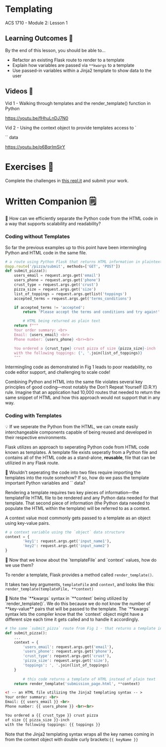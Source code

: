 # Templating

ACS 1710 - Module 2: Lesson 1

## Learning Outcomes 💫

By the end of this lesson, you should be able to...

- Refactor an existing Flask route to render to a template
- Explain how variables are passed via `**kwargs` to a template
- Use passed-in variables within a Jinja2 template to show data to the user

## Videos 🎥

Vid 1 - Walking through templates and the render_template() function in Python

https://youtu.be/fHhuLnDJ7N0

Vid 2 - Using the context object to provide templates access to `<form>`` data

https://youtu.be/p6BqrImSjrY

# Exercises 💪

Complete the challenges in [this repl.it](https://repl.it/team/WebArchitecture/Module-201JinjaRefactor) and submit your work.

# Written Companion 🗒

<aside>
🤔 How can we efficiently separate the Python code from the HTML code in a way that supports scalability and readability?

</aside>

### Coding without Templates

So far the previous examples up to this point have been intermingling Python and HTML code in the same file.

```python
# a route using Python Flask that returns HTML information in plaintext form
@app.route('/pizza/submit', methods=['GET', 'POST'])
def submit_pizza():
    users_email = request.args.get('email')
    users_phone = request.args.get('phone')
    crust_type = request.args.get('crust')
    pizza_size = request.args.get('size')
    list_of_toppings = request.args.getlist('toppings')
    accepted_terms = request.args.get('terms_conditions')

    if accepted_terms != 'accepted':
        return 'Please accept the terms and conditions and try again!'

		# HTML being returned as plain text
    return f"""
    Your order summary: <br>
    Email: {users_email} <br>
    Phone number: {users_phone} <br><br>

    You ordered a {crust_type} crust pizza of size {pizza_size}-inch
    with the following toppings: {', '.join(list_of_toppings)}
    """
```

Intermingling code as demonstrated in Fig 1 leads to poor readability, no code editor support, and challenging to scale code!

Combining Python and HTML into the same file violates several key principles of good coding—most notably the Don't Repeat Yourself (D.R.Y) rule. Imagine that an application had 10,000 routes that needed to return the same snippet of HTML and how this approach would not support that in any way.

### Coding with Templates

<aside>
💡 If we seperate the Python from the HTML, we can create easily interchangeable components capable of being reused and developed in their respective environments.

</aside>

Flask utilizes an approach to seperating Python code from HTML code known as templates. A template file exists seperatly from a Python file and contains all of the HTML code as a stand-alone, **reusable**, file that can be utilizied in any Flask route.

<aside>
🤔 Wouldn't seperating the code into two files require importing the templates into the route somehow? If so, how do we pass the template important Python variables and `<form>` data?

</aside>

Rendering a template requires two key pieces of information—the templateFile HTML file to be rendered and any Python data needed for that template. That second piece of information (the Python data needed to populate the HTML within the template) will be referred to as a context.

A context value most commonly gets passed to a template as an object using key-value pairs. 

```python
# a context variable using the `object` data structure
context = {
		'key1': request.args.get('input_name1'),
		'key2': request.args.get('input_name2')
}
```

<aside>
🤔 Now that we know about the `templateFile` and `context` values, how do we use them?

</aside>

To render a template, Flask provides a method called `render_template()`.

It takes two key arguments, `templateFile` and `context`, and looks like this: `render_template(templateFile, **context)`

<aside>
🚨 Note the `**kwargs` syntax in `**context` being utilized by `render_template()`. We do this because we do not know the number of **key-value** pairs that will be passed to the template. The `**kwargs` syntax lets the compiler know that the `context` object might have a different size each time it gets called and to handle it accordingly.

</aside>

```python
# the same `submit_pizza` route from Fig 1 - that returns a template instead of raw HTML
def submit_pizza():
    ...
    context = {
        'users_email': request.args.get('email'),
        'users_phone': request.args.get('phone'),
        'crust_type': request.args.get('crust'),
        'pizza_size': request.args.get('size'),
        'toppings': ', '.join(list_of_toppings)
    }
		
		# this code returns a template of HTML instead of plain text
    return render_template('submission_page.html', **context)
```

```html
<! -- an HTML file utilizing the Jinja2 templating syntax -- >
Your order summary: <br>
Email: {{ users_email }} <br>
Phone number: {{ users_phone }} <br><br>

You ordered a {{ crust_type }} crust pizza 
of size {{ pizza_size }}-inch
with the following toppings: {{ toppings }}
```

Note that the Jinja2 templating syntax wraps all the key names coming in from the context object with double curly brackets:`{{ keyName }}`


